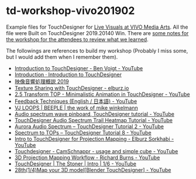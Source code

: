 # td-workshop-vivo201902

Example files for TouchDesigner for [Live Visuals at VIVO Media Arts](https://www.eventbrite.ca/e/touchdesigner-for-live-visuals-tickets-86560714427). All the file were Built on TouchDesigner 2019.20140 Win. There are [some notes for the workshop for the attendees to review what we learned](https://chimana.co/workshop/202002vivo/).  

The followings are references to build my workshop (Probably I miss some, but I would add them when I remember them).  

* [Introduction to TouchDesigner - Ben Voigt - YouTube](https://www.youtube.com/watch?v=wmM1lCWtn6o)  
* [Introduction · Introduction to TouchDesigner](https://nvoid.gitbooks.io/introduction-to-touchdesigner/content/)  
* [映像音響処理概説 2019](http://satoruhiga.com/TDWS2019/)  
* [Texture Sharing with TouchDesigner - elburz.io](https://www.elburz.io/texture-sharing-with-touchdesigner/)  
* [2.5 Transform TOP - Minimalistic Animation in TouchDesigner - YouTube](https://www.youtube.com/watch?v=Uzf7Iq8SSQA)  
* [Feedback Techniques (English / 日本語) - YouTube](https://www.youtube.com/watch?v=r-XwzEzYhUU)  
* [VJ LOOPS | BEEPLE | the work of mike winkelmann](https://www.beeple-crap.com/vjloops)  
* [Audio spectrum wave pinboard, TouchDesigner tutorial - YouTube](https://www.youtube.com/watch?v=6usWWGqpCSg) 
* [TouchDesigner Audio Spectrum Trail Heatmap Tutorial - YouTube](https://www.youtube.com/watch?v=mRaNtxtQ9XA)  
* [Aurora Audio Spectrum – TouchDesigner Tutorial 2 - YouTube](https://www.youtube.com/watch?v=NJE48IVzNVc)  
* [Spectrum to TOPs – TouchDesigner Tutorial 8 - YouTube](https://www.youtube.com/watch?v=Pr_CyiZZF9Q)  
* [Intro to TouchDesigner for Projection Mapping - Elburz Sorkhabi - YouTube](https://www.youtube.com/watch?v=1QyFy6aJM4U)  
* [Touchdesigner - CamSchnappr - usage and simple cube - YouTube](https://www.youtube.com/watch?v=zzwzM-JbpM8)  
* [3D Projection Mapping Workflow - Richard Burns - YouTube](https://www.youtube.com/watch?v=RmnhU6BHTXY)  
* [TouchDesigner | The Stoner | Intro | 1/6 - YouTube](https://www.youtube.com/watch?v=fQHsA60vG4c&t=8s)  
* [28th(1/4)Map your 3D model[Blender TouchDesigner] - YouTube](https://www.youtube.com/watch?v=pehWw9n85Ig)  
